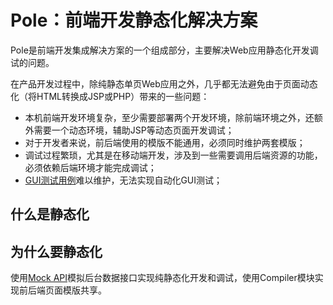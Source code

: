 Pole：前端开发静态化解决方案
============================

Pole是前端开发集成解决方案的一个组成部分，主要解决Web应用静态化开发调试的问题。

在产品开发过程中，除纯静态单页Web应用之外，几乎都无法避免由于页面动态化（将HTML转换成JSP或PHP）带来的一些问题：
* 本机前端开发环境复杂，至少需要部署两个开发环境，除前端环境之外，还额外需要一个动态环境，辅助JSP等动态页面开发调试；
* 对于开发者来说，前后端使用的模版不能通用，必须同时维护两套模版；
* 调试过程繁琐，尤其是在移动端开发，涉及到一些需要调用后端资源的功能，必须依赖后端环境才能完成调试；
* [GUI测试用例](http://baike.baidu.com/view/5131653.htm)难以维护，无法实现自动化GUI测试；



什么是静态化
------------



为什么要静态化
--------------





使用[Mock API](https://github.com/polejs/pole-mock)模拟后台数据接口实现纯静态化开发和调试，使用Compiler模块实现前后端页面模版共享。

